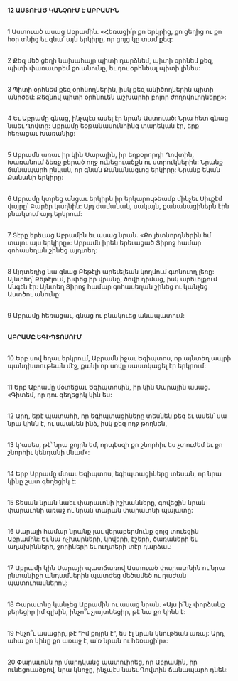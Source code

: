 **12 ԱՍՏՈՒԱԾ ԿԱՆՉՈՒՄ Է ԱԲՐԱՄԻՆ**

\
1 Աստուած ասաց Աբրամին. «Հեռացի՛ր քո երկրից, քո ցեղից ու քո հօր տնից եւ գնա՛ այն երկիրը, որ ցոյց կը տամ քեզ:

\
2 Քեզ մեծ ցեղի նախահայր պիտի դարձնեմ, պիտի օրհնեմ քեզ, պիտի փառաւորեմ քո անունը, եւ դու օրհնեալ պիտի լինես:

\
3 Պիտի օրհնեմ քեզ օրհնողներին, իսկ քեզ անիծողներին պիտի անիծեմ: Քեզնով պիտի օրհնուեն աշխարհի բոլոր ժողովուրդները»:

\
4 Եւ Աբրամը գնաց, ինչպէս ասել էր նրան Աստուած: Նրա հետ գնաց նաեւ Ղովտը: Աբրամը եօթանասունհինգ տարեկան էր, երբ հեռացաւ Խառանից:

\
5 Աբրամն առաւ իր կին Սարային, իր եղբօրորդի Ղովտին, Խառանում ձեռք բերած ողջ ունեցուածքն ու ստրուկներին: Նրանք ճանապարհ ընկան, որ գնան Քանանացւոց երկիրը: Նրանք եկան Քանանի երկիրը:

\
6 Աբրամը կտրեց անցաւ երկիրն իր երկարութեամբ մինչեւ Սիւքէմ վայրը՝ Բարձր կաղնին: Այդ ժամանակ, սակայն, քանանացիներն էին բնակւում այդ երկրում:

\
7 Տէրը երեւաց Աբրամին եւ ասաց նրան. «Քո յետնորդներին եմ տալու այս երկիրը»: Աբրամն իրեն երեւացած Տիրոջ համար զոհասեղան շինեց այդտեղ:

\
8 Այդտեղից նա գնաց Բեթէլի արեւելեան կողմում գտնուող լեռը: Այնտեղ՝ Բեթէլում, խփեց իր վրանը, ծովի դիմաց, իսկ արեւելքում Անգէն էր: Այնտեղ Տիրոջ համար զոհասեղան շինեց ու կանչեց Աստծու անունը:

\
9 Աբրամը հեռացաւ, գնաց ու բնակուեց անապատում:

\
**ԱԲՐԱՄԸ ԵԳԻՊՏՈՍՈՒՄ**

\
10 Երբ սով եղաւ երկրում, Աբրամն իջաւ Եգիպտոս, որ այնտեղ ապրի պանդխտութեան մէջ, քանի որ սովը սաստկացել էր երկրում:

\
11 Երբ Աբրամը մօտեցաւ Եգիպտոսին, իր կին Սարային ասաց. «Գիտեմ, որ դու գեղեցիկ կին ես:

\
12 Արդ, եթէ պատահի, որ եգիպտացիները տեսնեն քեզ եւ ասեն՝ սա նրա կինն է, ու սպանեն ինձ, իսկ քեզ ողջ թողնեն,

\
13 կ՚ասես, թէ՝ նրա քոյրն եմ, որպէսզի քո շնորհիւ ես չտուժեմ եւ քո շնորհիւ կենդանի մնամ»:

\
14 Երբ Աբրամը մտաւ Եգիպտոս, եգիպտացիները տեսան, որ նրա կինը շատ գեղեցիկ է:

\
15 Տեսան նրան նաեւ փարաւոնի իշխանները, գովեցին նրան փարաւոնի առաջ ու նրան տարան փարաւոնի պալատը:

\
16 Սարայի համար նրանք լաւ վերաբերմունք ցոյց տուեցին Աբրամին: Եւ նա ոչխարների, կովերի, էշերի, ծառաների եւ աղախինների, ջորիների եւ ուղտերի տէր դարձաւ:

\
17 Աբրամի կին Սարայի պատճառով Աստուած փարաւոնին ու նրա ընտանիքի անդամներին պատժեց մեծամեծ ու դաժան պատուհասներով:

\
18 Փարաւոնը կանչեց Աբրամին ու ասաց նրան. «Այս ի՞նչ փորձանք բերեցիր իմ գլխին, ինչո՞ւ չյայտնեցիր, թէ նա քո կինն է:

\
19 Ինչո՞ւ ասացիր, թէ “Իմ քոյրն է”, ես էլ նրան կնութեան առայ: Արդ, ահա քո կինը քո առաջ է, ա՛ռ նրան ու հեռացի՛ր»:

\
20 Փարաւոնն իր մարդկանց պատուիրեց, որ Աբրամին, իր ունեցուածքով, նրա կնոջը, ինչպէս նաեւ Ղովտին ճանապարհ դնեն:

